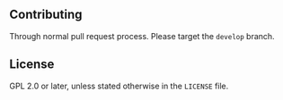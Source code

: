 ## Contributing

Through normal pull request process. Please target the `develop` branch.

## License

GPL 2.0 or later, unless stated otherwise in the `LICENSE` file.
